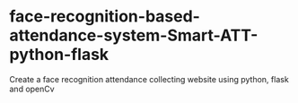 # face-recognition-based-attendance-system-Smart-ATT-python-flask
Create a face recognition attendance collecting website using python, flask and openCv

